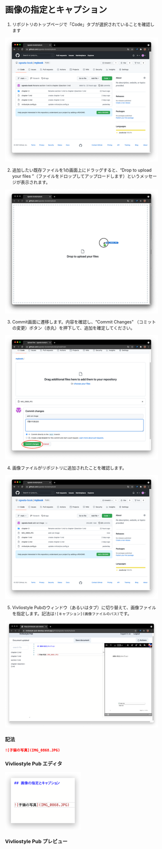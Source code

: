 # 画像の指定とキャプション

1. リポジトリのトップページで「Code」タブが選択されていることを確認します

![ ](images/create-and-save-documents/Image-specification-and-caption/fig-1.png)

2. 追加したい既存ファイルを1の画面上にドラッグすると、“Drop to upload your files ”（ファイルをドロップしてアップロードします）というメッセージが表示されます。

![ ](images/create-and-save-documents/Image-specification-and-caption/fig-2.png)

3. Commit画面に遷移します。内容を確認し、“Commit Changes” （コミットの変更）ボタン（赤丸）を押下して、追加を確定してください。

![ ](images/create-and-save-documents/Image-specification-and-caption/fig-3.png)

4. 画像ファイルがリポジトリに追加されたことを確認します。

![ ](images/create-and-save-documents/Image-specification-and-caption/fig-4.png)

5. Vivliostyle Pubのウィンドウ（あるいはタブ）に切り替えて、画像ファイルを指定します。記法は`![キャプション](画像ファイルのパス)`です。

![ ](images/create-and-save-documents/Image-specification-and-caption/fig-5.png)

### 記法

```md
![子猫の写真](IMG_0868.JPG)
```

### Vivliostyle Pub エディタ

![ ](images/create-and-save-documents/Image-specification-and-caption/fig-6.png)

### Vivliostyle Pub プレビュー





